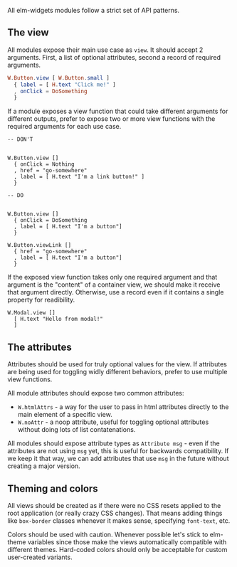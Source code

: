 All elm-widgets modules follow a strict set of API patterns.

## The view

All modules expose their main use case as `view`. It should accept 2 arguments. First, a list of optional attributes, second a record of required arguments.

```elm
W.Button.view [ W.Button.small ]
  { label = [ H.text "Click me!" ]
  , onClick = DoSomething
  }
```

If a module exposes a view function that could take different arguments for different outputs, prefer to expose two or more view functions with the required arguments for each use case.

```
-- DON'T


W.Button.view []
  { onClick = Nothing
  , href = "go-somewhere"
  , label = [ H.text "I'm a link button!" ]
  }
  
-- DO


W.Button.view []
  { onClick = DoSomething
  , label = [ H.text "I'm a button"]
  }

W.Button.viewLink []
  { href = "go-somewhere"
  , label = [ H.text "I'm a button"]
  }
```

If the exposed view function takes only one required argument and that argument is the "content" of a container view, we should make it receive that argument directly. Otherwise, use a record even if it contains a single property for readibility.

```
W.Modal.view []
  [ H.text "Hello from modal!"
  ]
```

## The attributes

Attributes should be used for truly optional values for the view. If attributes are being used for toggling widly different behaviors, prefer to use multiple view functions.

All module attributes should expose two common attributes:

- `W.htmlAttrs` - a way for the user to pass in html attributes directly to the main element of a specific view.
- `W.noAttr` - a noop attribute, useful for toggling optional attributes without doing lots of list contatenations.

All modules should expose attribute types as `Attribute msg` - even if the attributes are not using `msg` yet, this is useful for backwards compatibility. If we keep it that way, we can add attributes that use `msg` in the future without creating a major version. 

## Theming and colors

All views should be created as if there were no CSS resets applied to the root application (or really crazy CSS changes). That means adding things like `box-border` classes whenever it makes sense, specifying `font-text`, etc.

Colors should be used with caution. Whenever possible let's stick to elm-theme variables since those make the views automatically compatible with different themes. Hard-coded colors should only be acceptable for custom user-created variants.
